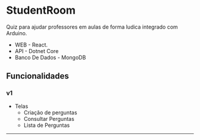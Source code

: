 # StudentRoom
Quiz para ajudar professores em aulas de forma ludica integrado com Arduino.
* WEB - React.
* API - Dotnet Core
* Banco De Dados - MongoDB

## Funcionalidades

### v1

* Telas
  * Criação de perguntas
  * Consultar Perguntas
  * Lista de Perguntas
  
---
